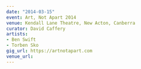 ```yaml
---
date: "2014-03-15"
event: Art, Not Apart 2014
venue: Kendall Lane Theatre, New Acton, Canberra
curator: David Caffery
artists:
- Ben Swift
- Torben Sko
gig_url: https://artnotapart.com
venue_url: 
---
```

